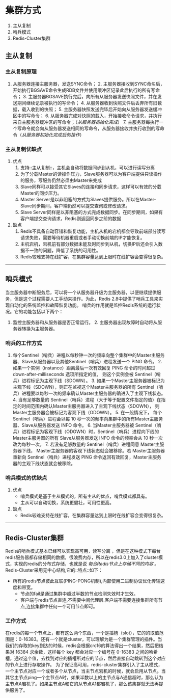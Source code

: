 # 集群方式

1. 主从复制
2. 哨兵模式
3. Redis-Cluster集群

## 主从复制
### 主从复制原理
1. 从服务器连接主服务器，发送SYNC命令；
	2. 主服务器接收到SYNC命名后，开始执行BGSAVE命令生成RDB文件并使用缓冲区记录此后执行的所有写命令；
	3. 主服务器BGSAVE执行完后，向所有从服务器发送快照文件，并在发送期间继续记录被执行的写命令；
	4. 从服务器收到快照文件后丢弃所有旧数据，载入收到的快照；
	5. 主服务器快照发送完毕后开始向从服务器发送缓冲区中的写命令；
	6. 从服务器完成对快照的载入，开始接收命令请求，并执行来自主服务器缓冲区的写命令；（*从服务器初始化完成*）
	7. 主服务器每执行一个写命令就会向从服务器发送相同的写命令，从服务器接收并执行收到的写命令（*从服务器初始化完成后的操作*）
### 主从复制优缺点
1. 优点
	1. 支持::主从复制::，主机会自动将数据同步到从机，可以进行读写分离
	2. 为了分载Master的读操作压力，Slave服务器可以为客户端提供只读操作的服务，写服务仍然必须由Master来完成
	3. Slave同样可以接受其它Slaves的连接和同步请求，这样可以有效的分载Master的同步压力。
	4. Master Server是以非阻塞的方式为Slaves提供服务。所以在Master-Slave同步期间，客户端仍然可以提交查询或修改请求。
	5. Slave Server同样是以非阻塞的方式完成数据同步。在同步期间，如果有客户端提交查询请求，Redis则返回同步之前的数据
2. 缺点
	1. Redis不具备自动容错和恢复功能，主机从机的宕机都会导致前端部分读写请求失败，需要等待机器重启或者手动切换前端的IP才能恢复。
	2. 主机宕机，宕机前有部分数据未能及时同步到从机，切换IP后还会引入数据不一致的问题，降低了系统的可用性。
	3. Redis较难支持在线扩容，在集群容量达到上限时在线扩容会变得很复杂。
---- 
## 哨兵模式
当主服务器中断服务后，可以将一个从服务器升级为主服务器，以便继续提供服务，但是这个过程需要人工手动来操作。为此，Redis 2.8中提供了哨兵工具来实现自动化的系统监控和故障恢复功能。
哨兵的作用就是监控Redis系统的运行状况。它的功能包括以下两个：
1. 监控主服务器和从服务器是否正常运行。
	2. 主服务器出现故障时自动将从服务器转换为主服务器。
### 哨兵的工作方式
1. 每个Sentinel（哨兵）进程以每秒钟一次的频率向整个集群中的Master主服务器、Slave从服务器以及其他Sentinel（哨兵）进程发送一个 PING 命令。
	2. 如果一个实例（instance）距离最后一次有效回复 PING 命令的时间超过 down-after-milliseconds 选项所指定的值， 则这个实例会被 Sentinel（哨兵）进程标记为主观下线（SDOWN）。
	3. 如果一个Master主服务器被标记为主观下线（SDOWN），则正在监视这个Master主服务器的所有 Sentinel（哨兵）进程要以每秒一次的频率确认Master主服务器的确进入了主观下线状态。
	4. 当有足够数量的 Sentinel（哨兵）进程（大于等于配置文件指定的值）在指定的时间范围内确认Master主服务器进入了主观下线状态（SDOWN）， 则Master主服务器会被标记为客观下线（ODOWN）。
	5. 在一般情况下， 每个 Sentinel（哨兵）进程会以每 10 秒一次的频率向集群中的所有Master主服务器、Slave从服务器发送 INFO 命令。
	6. 当Master主服务器被 Sentinel（哨兵）进程标记为客观下线（ODOWN）时，Sentinel（哨兵）进程向下线的 Master主服务器的所有 Slave从服务器发送 INFO 命令的频率会从 10 秒一次改为每秒一次。
	7. 若没有足够数量的 Sentinel（哨兵）进程同意 Master主服务器下线， Master主服务器的客观下线状态就会被移除。若 Master主服务器重新向 Sentinel（哨兵）进程发送 PING 命令返回有效回复，Master主服务器的主观下线状态就会被移除。
### 哨兵模式的优缺点
1. 优点
	* 哨兵模式是基于主从模式的，所有主从的优点，哨兵模式都具有。
	* 主从可以自动切换，系统更健壮，可用性更高。
2. 缺点
	* Redis较难支持在线扩容，在集群容量达到上限时在线扩容会变得很复杂。
---- 
## Redis-Cluster集群
Redis的哨兵模式基本已经可以实现高可用，读写分离 ，但是在这种模式下每台redis服务器都存储相同的数据，很浪费内存，所以在redis3.0上加入了cluster模式，实现的redis的分布式存储，也就是说 _每台Redis节点上存储不同的内容_ 。
Redis-Cluster采用无中心结构,它的::特点::如下：
* 所有的redis节点彼此互联(PING-PONG机制),内部使用二进制协议优化传输速度和带宽。
	* 节点的fail是通过集群中超过半数的节点检测失效时才生效。
	* 客户端与redis节点直连,不需要中间代理层.客户端不需要连接集群所有节点,连接集群中任何一个可用节点即可。
### 工作方式
在redis的每一个节点上，都有这么两个东西，一个是插槽（slot），它的的取值范围是：0-16383。还有一个就是cluster，可以理解为是一个集群管理的插件。当我们的存取的key到达的时候，redis会根据crc16的算法得出一个结果，然后把结果对 16384 求余数，这样每个 key 都会对应一个编号在 0-16383 之间的哈希槽，通过这个值，去找到对应的插槽所对应的节点，然后直接自动跳转到这个对应的节点上进行存取操作。
为了保证高可用，redis-cluster集群引入了主从模式，一个主节点对应一个或者多个从节点，当主节点宕机的时候，就会启用从节点。当其它主节点ping一个主节点A时，如果半数以上的主节点与A通信超时，那么认为主节点A宕机了。如果主节点A和它的从节点A1都宕机了，那么该集群就无法再提供服务了。
